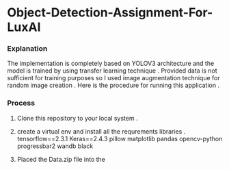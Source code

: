 # Object-Detection-Assignment-For-LuxAI
### Explanation
The implementation is completely based on YOLOV3 architecture and the model is trained by using transfer learning technique .
Provided data is not sufficient for training purposes so I used image augmentation technique for random image creation . 
Here is the procedure for running this application .

### Process
1. Clone this repository to your local system .
2. create a virtual env and install all the requrements libraries .
tensorflow==2.3.1
Keras==2.4.3
pillow
matplotlib
pandas
opencv-python
progressbar2
wandb
black

3. Placed the Data.zip file into the  
